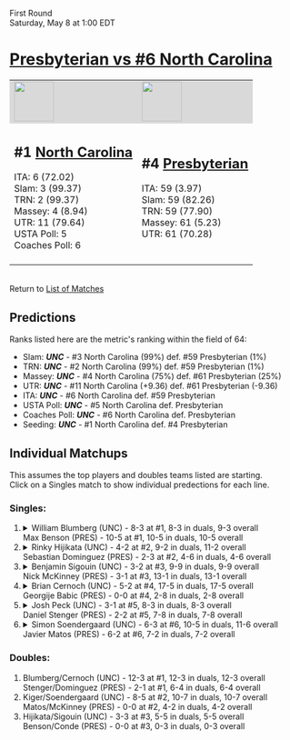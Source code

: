 First Round  
Saturday, May 8 at 1:00 EDT
# [Presbyterian vs #6 North Carolina](https://www.ncaa.com/game/5833393) 

<table>  
<tr style="background-color: #d9d9d9 !important"><td><a href="#"><img src="https://www.ncaa.com/sites/default/files/images/logos/schools/n/north-carolina.70.png" width="70" height="70" /></a></td><td><a href="#"><img src="https://www.ncaa.com/sites/default/files/images/logos/schools/p/presbyterian.70.png" width="70" height="70" /></a></td></tr>
<tr><td>  

<h2>#1 <a href="#">North Carolina</a></h2>  
ITA: 6 (72.02)<br>  
Slam: 3 (99.37)<br>  
TRN: 2 (99.37)<br>  
Massey: 4 (8.94)<br>  
UTR: 11 (79.64)<br>  
USTA Poll: 5<br>  
Coaches Poll: 6<br>  
<br>  

</td><td>  

<h2>#4 <a href="#">Presbyterian</a></h2>  
ITA: 59 (3.97)<br>  
Slam: 59 (82.26)<br>  
TRN: 59 (77.90)<br>  
Massey: 61 (5.23)<br>  
UTR: 61 (70.28)<br>  
<br>  

</td></tr></table>  


<br>Return to [List of Matches](../index.md)  

## Predictions  

Ranks listed here are the metric's ranking within the field of 64:  
- Slam: ***UNC*** - #3 North Carolina (99%) def. #59 Presbyterian (1%)  
- TRN: ***UNC*** - #2 North Carolina (99%) def. #59 Presbyterian (1%)  
- Massey: ***UNC*** - #4 North Carolina (75%) def. #61 Presbyterian (25%)  
- UTR: ***UNC*** - #11 North Carolina (+9.36) def. #61 Presbyterian (-9.36)  
- ITA: ***UNC*** - #6 North Carolina def. #59 Presbyterian  
- USTA Poll: ***UNC*** - #5 North Carolina def. Presbyterian  
- Coaches Poll: ***UNC*** - #6 North Carolina def. Presbyterian  
- Seeding: ***UNC*** - #1 North Carolina def. #4 Presbyterian  

## Individual Matchups  
This assumes the top players and doubles teams listed are starting.  
Click on a Singles match to show individual predections for each line.  
### Singles:  

<ol>
<li><details><summary markdown="span">
William Blumberg (UNC) - 8-3 at #1, 8-3 in duals, 9-3 overall<br>Max Benson (PRES) - 10-5 at #1, 10-5 in duals, 10-5 overall
</summary><h4>Predictions</h4><ul>
<li>Slam: <b><i>VT</i></b> - #30 Virginia Tech (56%) def. #35 Texas Tech (44%)</li>  
</ul></details></li>
<li><details><summary markdown="span">
Rinky Hijikata (UNC) - 4-2 at #2, 9-2 in duals, 11-2 overall<br>Sebastian Dominguez (PRES) - 2-3 at #2, 4-6 in duals, 4-6 overall
</summary><h4>Predictions</h4><ul>
<li>Slam: <b><i>VT</i></b> - #30 Virginia Tech (56%) def. #35 Texas Tech (44%)</li>  
</ul></details></li>
<li><details><summary markdown="span">
Benjamin Sigouin (UNC) - 3-2 at #3, 9-9 in duals, 9-9 overall<br>Nick McKinney (PRES) - 3-1 at #3, 13-1 in duals, 13-1 overall
</summary><h4>Predictions</h4><ul>
<li>Slam: <b><i>VT</i></b> - #30 Virginia Tech (56%) def. #35 Texas Tech (44%)</li>  
</ul></details></li>
<li><details><summary markdown="span">
Brian Cernoch (UNC) - 5-2 at #4, 17-5 in duals, 17-5 overall<br>Georgije Babic (PRES) - 0-0 at #4, 2-8 in duals, 2-8 overall
</summary><h4>Predictions</h4><ul>
<li>Slam: <b><i>VT</i></b> - #30 Virginia Tech (56%) def. #35 Texas Tech (44%)</li>  
</ul></details></li>
<li><details><summary markdown="span">
Josh Peck (UNC) - 3-1 at #5, 8-3 in duals, 8-3 overall<br>Daniel Stenger (PRES) - 2-2 at #5, 7-8 in duals, 7-8 overall
</summary><h4>Predictions</h4><ul>
<li>Slam: <b><i>VT</i></b> - #30 Virginia Tech (56%) def. #35 Texas Tech (44%)</li>  
</ul></details></li>
<li><details><summary markdown="span">
Simon Soendergaard (UNC) - 6-3 at #6, 10-5 in duals, 11-6 overall<br>Javier Matos (PRES) - 6-2 at #6, 7-2 in duals, 7-2 overall
</summary><h4>Predictions</h4><ul>
<li>Slam: <b><i>VT</i></b> - #30 Virginia Tech (56%) def. #35 Texas Tech (44%)</li>  
</ul></details></li>
</ol>

### Doubles:  
1. Blumberg/Cernoch (UNC) - 12-3 at #1, 12-3 in duals, 12-3 overall  
   Stenger/Dominguez (PRES) - 2-1 at #1, 6-4 in duals, 6-4 overall
2. Kiger/Soendergaard (UNC) - 8-5 at #2, 10-7 in duals, 10-7 overall  
   Matos/McKinney (PRES) - 0-0 at #2, 4-2 in duals, 4-2 overall
3. Hijikata/Sigouin (UNC) - 3-3 at #3, 5-5 in duals, 5-5 overall  
   Benson/Conde (PRES) - 0-0 at #3, 0-3 in duals, 0-3 overall